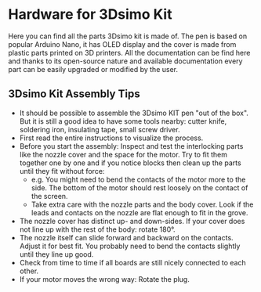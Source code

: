 # Hardware for 3Dsimo Kit

Here you can find all the parts 3Dsimo kit is made of. The pen is based on popular Arduino Nano, it has OLED display and the cover is made from plastic parts printed on 3D printers. All the documentation can be find here and thanks to its open-source nature and available documentation every part can be easily upgraded or modified by the user.

## 3Dsimo Kit Assembly Tips
- It should be possible to assemble the 3Dsimo KIT pen "out of the box". 
But it is still a good idea to have some tools nearby: cutter knife, soldering iron, insulating tape, small screw driver.
- First read the entire instructions to visualize the process.
- Before you start the assembly: Inspect and test the interlocking parts like the nozzle cover and the space for the motor. Try to fit them together one by one and if you notice blocks then clean up the parts until they fit without force:
  - e.g. You might need to bend the contacts of the motor more to the side. The bottom of the motor should rest loosely on the contact of the screen.
  - Take extra care with the nozzle parts and the body cover. Look if the leads and contacts on the nozzle are flat enough to fit in the grove.
- The nozzle cover has distinct up- and down-sides. If your cover does not line up with the rest of the body: rotate 180°.
- The nozzle itself can slide forward and backward on the contacts. Adjust it for best fit. You probably need to bend the contacts slightly until they line up good.
- Check from time to time if all boards are still nicely connected to each other.
- If your motor moves the wrong way: Rotate the plug.
